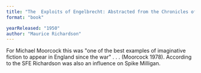 ```yaml
---
title: "The  Exploits of Engelbrecht: Abstracted from the Chronicles of the Surrealist  Sportsman's Club"
format: "book"

yearReleased: "1950"
author: "Maurice Richardson"
---
```

For  Michael Moorcock this was "one of the best examples of imaginative fiction to  appear in England since the war" . . . (Moorcock 1978). According to the  SFE  Richardson was also an influence on Spike Milligan.
 